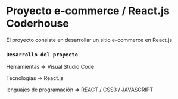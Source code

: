 # Proyecto e-commerce / React.js Coderhouse

El proyecto consiste en desarrollar un sitio e-commerce en React.js

### `Desarrollo del proyecto`

Herramientas => Visual Studio Code

Tecnologías => React.js

lenguajes de programación => REACT / CSS3 / JAVASCRIPT